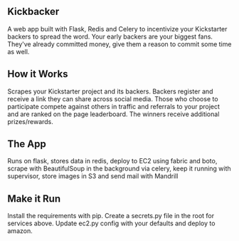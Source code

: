 Kickbacker
-----------
A web app built with Flask, Redis and Celery to incentivize your Kickstarter backers to spread the word. Your early backers are your biggest fans. They've already committed money, give them a reason to commit some time as well.

How it Works
--------------
Scrapes your Kickstarter project and its backers. Backers register and receive a link they can share across social media. Those who choose to participate compete against others in traffic and referrals to your project and are ranked on the page leaderboard. The winners receive additional prizes/rewards.

The App
---------
Runs on flask, stores data in redis, deploy to EC2 using fabric and boto, scrape with BeautifulSoup in the background via celery, keep it running with supervisor, store images in S3 and send mail with Mandrill

Make it Run
-------------
Install the requirements with pip. Create a secrets.py file in the root for services above. Update ec2.py config with your defaults and deploy to amazon.


